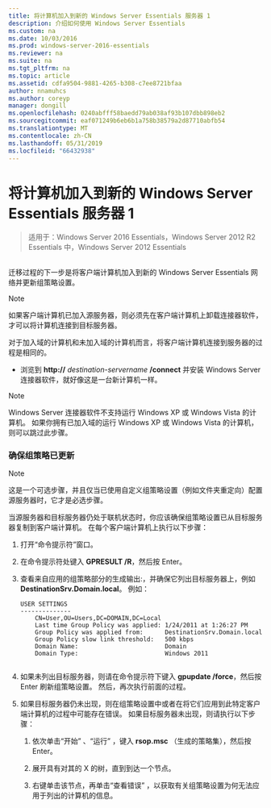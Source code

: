 ```yaml
---
title: 将计算机加入到新的 Windows Server Essentials 服务器 1
description: 介绍如何使用 Windows Server Essentials
ms.custom: na
ms.date: 10/03/2016
ms.prod: windows-server-2016-essentials
ms.reviewer: na
ms.suite: na
ms.tgt_pltfrm: na
ms.topic: article
ms.assetid: cdfa9504-9881-4265-b308-c7ee8721bfaa
author: nnamuhcs
ms.author: coreyp
manager: dongill
ms.openlocfilehash: 0240abfff58baedd79ab038af93b107dbb898eb2
ms.sourcegitcommit: eaf071249b6eb6b1a758b38579a2d87710abfb54
ms.translationtype: MT
ms.contentlocale: zh-CN
ms.lasthandoff: 05/31/2019
ms.locfileid: "66432938"
---
```

# <a name="join-computers-to-the-new-windows-server-essentials-server1"></a>将计算机加入到新的 Windows Server Essentials 服务器 1

>适用于：Windows Server 2016 Essentials，Windows Server 2012 R2 Essentials 中，Windows Server 2012 Essentials

##  <a name="BKMK_JoinComputers"></a>   
 迁移过程的下一步是将客户端计算机加入到新的 Windows Server Essentials 网络并更新组策略设置。  
  
> [!NOTE]
>  如果客户端计算机已加入源服务器，则必须先在客户端计算机上卸载连接器软件，才可以将计算机连接到目标服务器。  
  
 对于加入域的计算机和未加入域的计算机而言，将客户端计算机连接到服务器的过程是相同的。  
  
- 浏览到 **http://** <em>destination-servername</em> **/connect** 并安装 Windows Server 连接器软件，就好像这是一台新计算机一样。  
  
> [!NOTE]
>  Windows Server 连接器软件不支持运行 Windows XP 或 Windows Vista 的计算机。 如果你拥有已加入域的运行 Windows XP 或 Windows Vista 的计算机，则可以跳过此步骤。  
  
### <a name="ensure-that-group-policy-has-updated"></a>确保组策略已更新  
  
> [!NOTE]
>  这是一个可选步骤，并且仅当已使用自定义组策略设置（例如文件夹重定向）配置源服务器时，它才是必选步骤。  
  
 当源服务器和目标服务器仍处于联机状态时，你应该确保组策略设置已从目标服务器复制到客户端计算机。 在每个客户端计算机上执行以下步骤：  
  
1.  打开“命令提示符”窗口。  
  
2.  在命令提示符处键入 **GPRESULT /R**，然后按 Enter。  
  
3.  查看来自应用的组策略部分的生成输出:，并确保它列出目标服务器上，例如**DestinationSrv.Domain.local**。 例如：  
  
    ```  
    USER SETTINGS  
    --------------  
        CN=User,OU=Users,DC=DOMAIN,DC=Local  
        Last time Group Policy was applied: 1/24/2011 at 1:26:27 PM  
        Group Policy was applied from:      DestinationSrv.Domain.local  
        Group Policy slow link threshold:   500 kbps  
        Domain Name:                        Domain  
        Domain Type:                        Windows 2011  
  
    ```  
  
4.  如果未列出目标服务器，则请在命令提示符下键入 **gpupdate /force**，然后按 Enter 刷新组策略设置。 然后，再次执行前面的过程。  
  
5.  如果目标服务器仍未出现，则在组策略设置中或者在将它们应用到此特定客户端计算机的过程中可能存在错误。 如果目标服务器未出现，则请执行以下步骤：  
  
    1.  依次单击“开始”  、“运行”  ，键入 **rsop.msc** （生成的策略集），然后按 Enter。  
  
    2.  展开具有对其的 X 的树，直到到达一个节点。  
  
    3.  右键单击该节点，再单击“查看错误”  ，以获取有关组策略设置为何无法应用于列出的计算机的信息。
